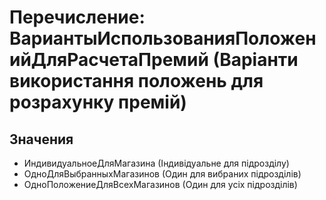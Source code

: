 ﻿# Перечисление: ВариантыИспользованияПоложенийДляРасчетаПремий (Варіанти використання положень для розрахунку премій)

## Значения

- ИндивидуальноеДляМагазина (Індивідуальне для підрозділу)
- ОдноДляВыбранныхМагазинов (Один для вибраних підрозділів)
- ОдноПоложениеДляВсехМагазинов (Один для усіх підрозділів)

